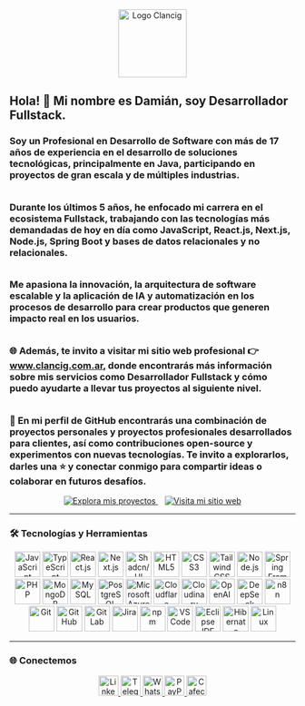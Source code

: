 <div align="center">
  <img src="https://res.cloudinary.com/dqh1coa3c/image/upload/v1756991404/devProfile/logo-clancig-3_yzrv8l.webp" alt="Logo Clancig" height="120" />
</div>

<h2 align="left">Hola! 👋 Mi nombre es Damián, soy Desarrollador Fullstack.</h2>

<h3>
  Soy un <b>Profesional en Desarrollo de Software</b> con más de <b>17 años de experiencia</b> en el desarrollo de 
  soluciones tecnológicas, principalmente en <b>Java</b>, participando en proyectos de gran escala 
  y de múltiples industrias.<br><br>
  
  Durante los últimos <b>5 años</b>, he enfocado mi carrera en el ecosistema <b>Fullstack</b>, 
  trabajando con las tecnologías más demandadas de hoy en día como 
  <b>JavaScript, React.js, Next.js, Node.js, Spring Boot</b> y bases de datos relacionales y 
  no relacionales.<br><br>
  
  Me apasiona la <b>innovación</b>, la <b>arquitectura de software escalable</b> y la aplicación 
  de <b>IA y automatización</b> en los procesos de desarrollo para crear productos que generen 
  impacto real en los usuarios.<br><br>
  
  🌐 Además, te invito a visitar mi <b>sitio web profesional</b> 
  👉 <a href="https://www.clancig.com.ar" target="_blank">www.clancig.com.ar</a>, 
  donde encontrarás más información sobre mis servicios como <b>Desarrollador Fullstack</b> y cómo 
  puedo ayudarte a llevar tus proyectos al siguiente nivel.<br><br>
  
  🚀 En mi perfil de <b>GitHub</b> encontrarás una combinación de <b>proyectos personales</b> y 
  <b>proyectos profesionales desarrollados para clientes</b>, así como contribuciones open-source 
  y experimentos con nuevas tecnologías. Te invito a explorarlos, darles una ⭐ y conectar conmigo 
  para compartir ideas o colaborar en futuros desafíos.
</h3>

<div align="center">
  <a href="https://github.com/DamianClancig?tab=repositories" target="_blank">
    <img src="https://img.shields.io/badge/✨ Explora mis proyectos-181717?style=for-the-badge&logo=github&logoColor=white" alt="Explora mis proyectos"/>
  </a>
  &nbsp;&nbsp;
  <a href="https://www.clancig.com.ar" target="_blank">
    <img src="https://img.shields.io/badge/🌐 Visita mi sitio web-0A66C2?style=for-the-badge&logo=google-chrome&logoColor=white" alt="Visita mi sitio web"/>
  </a>
</div>


---

### 🛠️ Tecnologías y Herramientas

<div align="center">
  <!-- Fullstack / Frontend -->
  <img src="https://cdn.jsdelivr.net/gh/devicons/devicon/icons/javascript/javascript-original.svg" height="45" title="JavaScript"/>
  <img src="https://cdn.jsdelivr.net/gh/devicons/devicon/icons/typescript/typescript-original.svg" height="45" title="TypeScript"/>
  <img src="https://cdn.jsdelivr.net/gh/devicons/devicon/icons/react/react-original.svg" height="45" title="React.js"/>
  <img src="https://skillicons.dev/icons?i=nextjs" height="45" title="Next.js"/>
  <img src="https://avatars.githubusercontent.com/u/139895814?s=48&v=4" height="45" title="Shadcn/UI"/>
  <img src="https://cdn.jsdelivr.net/gh/devicons/devicon/icons/html5/html5-original.svg" height="45" title="HTML5"/>
  <img src="https://cdn.jsdelivr.net/gh/devicons/devicon/icons/css3/css3-original.svg" height="45" title="CSS3"/>
  <img src="https://cdn.jsdelivr.net/gh/devicons/devicon/icons/tailwindcss/tailwindcss-original-wordmark.svg" height="45" title="Tailwind CSS"/>

  <!-- Backend -->
  <img src="https://skillicons.dev/icons?i=nodejs" height="45" title="Node.js"/>
  <img src="https://cdn.jsdelivr.net/gh/devicons/devicon/icons/spring/spring-original.svg" height="45" title="Spring Framework"/>
  <img src="https://cdn.jsdelivr.net/gh/devicons/devicon/icons/php/php-original.svg" height="45" title="PHP"/>

  <!-- Bases de Datos -->
  <img src="https://skillicons.dev/icons?i=mongodb" height="45" title="MongoDB"/>
  <img src="https://cdn.jsdelivr.net/gh/devicons/devicon/icons/mysql/mysql-original.svg" height="45" title="MySQL"/>
  <img src="https://cdn.jsdelivr.net/gh/devicons/devicon/icons/postgresql/postgresql-original.svg" height="45" title="PostgreSQL"/>

  <!-- Cloud & Infra -->
  <img src="https://skillicons.dev/icons?i=azure" height="45" title="Microsoft Azure"/>
  <img src="https://skillicons.dev/icons?i=cloudflare" height="45" title="Cloudflare"/>
  <img src="https://res-s.cloudinary.com/prod/image/upload/d_unicorn:cloudinaryLogoDark.svg/w_23,h_23,c_fill,dpr_2.0/console/customer-logos/97aff34a83296a87a3df5787b75e7a53" height="45" title="Cloudinary"/>

  <!-- AI & Automatización -->
  <img src="https://cdn.svgrepo.com/show/306500/openai.svg" height="45" title="OpenAI"/>
  <img src="https://upload.wikimedia.org/wikipedia/commons/e/ec/DeepSeek_logo.svg" height="45" title="DeepSeek"/>
  <img src="https://n8n.io/guidelines/logo-white.svg" height="45" title="n8n"/>

  <!-- Herramientas Dev -->
  <img src="https://cdn.jsdelivr.net/gh/devicons/devicon/icons/git/git-original.svg" height="45" title="Git"/>
  <img height="45" src="https://cdn.simpleicons.org/github?viewbox=auto" title="GitHub">
  <img src="https://cdn.jsdelivr.net/gh/devicons/devicon/icons/gitlab/gitlab-original.svg" height="45" title="GitLab"/>
  <img src="https://cdn.jsdelivr.net/gh/devicons/devicon/icons/jira/jira-original.svg" height="45" title="Jira"/>
  <img src="https://cdn.jsdelivr.net/gh/devicons/devicon/icons/npm/npm-original-wordmark.svg" height="45" title="npm"/>
  <img src="https://cdn.jsdelivr.net/gh/devicons/devicon/icons/vscode/vscode-original.svg" height="45" title="VS Code"/>
  <img src="https://skillicons.dev/icons?i=eclipse" height="45" title="Eclipse IDE"/>
  <img src="https://skillicons.dev/icons?i=hibernate" height="45" title="Hibernate"/>
  <img src="https://skillicons.dev/icons?i=linux" height="45" title="Linux"/>
</div>

---

### 🌐 Conectemos

<div align="center">
  <a href="https://www.linkedin.com/in/damianclancig/" target="_blank">
    <img src="https://img.shields.io/badge/LinkedIn-0A66C2?style=for-the-badge&logo=linkedin&logoColor=white" height="35" alt="LinkedIn"/>
  </a>
  <a href="https://t.me/DamianClancig" target="_blank">
    <img src="https://img.shields.io/badge/Telegram-26A5E4?style=for-the-badge&logo=telegram&logoColor=white" height="35" alt="Telegram"/>
  </a>
  <a href="https://wa.me/5491166022526" target="_blank">
    <img src="https://img.shields.io/badge/WhatsApp-25D366?style=for-the-badge&logo=whatsapp&logoColor=white" height="35" alt="WhatsApp"/>
  </a>
  <a href="https://paypal.me/Clancig?country.x=AR&locale.x=es_XC" target="_blank">
    <img src="https://img.shields.io/badge/PayPal-00457C?style=for-the-badge&logo=paypal&logoColor=white" height="35" alt="PayPal"/>
  </a>
  <a href="https://cafecito.app/damianclancig" target="_blank">
    <img src="https://img.shields.io/badge/Cafecito-FFDD00?style=for-the-badge&logo=buymeacoffee&logoColor=black" height="35" alt="Cafecito"/>
  </a>
</div>
